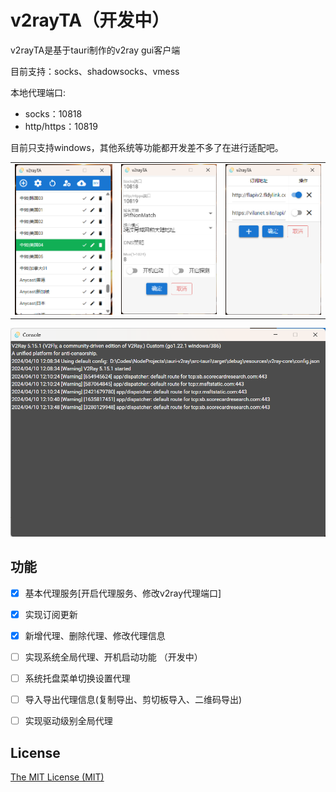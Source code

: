 # v2rayTA（开发中）

v2rayTA是基于tauri制作的v2ray gui客户端

目前支持：socks、shadowsocks、vmess

本地代理端口:
- socks：10818
- http/https：10819

目前只支持windows，其他系统等功能都开发差不多了在进行适配吧。

|                              |                              |                              |
| ---------------------------- | ---------------------------- | ---------------------------- |
| ![](./docs/1.png) | ![](./docs/2.png) | ![](./docs/3.png) |

![](./docs/4.png)

## 功能
- [x] 基本代理服务[开启代理服务、修改v2ray代理端口]
- [x] 实现订阅更新
- [x] 新增代理、删除代理、修改代理信息
- [ ] 实现系统全局代理、开机启动功能 （开发中）
- [ ] 系统托盘菜单切换设置代理
- [ ] 导入导出代理信息(复制导出、剪切板导入、二维码导出) 
- [ ] 实现驱动级别全局代理


## License
[The MIT License (MIT)](https://github.com/tocha688/v2ray-tauri/raw/main/LICENSE)
